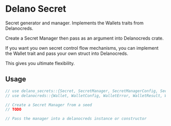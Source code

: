 # Delano Secret

Secret generator and manager. Implements the Wallets traits from Delanocreds.

Create a Secret Manager then pass as an argument into Delanocreds crate.

If you want you own secret control flow mechanisms, you can implement the Wallet trait and pass your own struct into Delanocreds.

This gives you ultimate flexibility.

## Usage

```rust
// use delano_secrets::{Secret, SecretManager, SecretManagerConfig, SecretManagerError, SecretManagerResult, SecretType};
// use delanocreds::{Wallet, WalletConfig, WalletError, WalletResult, WalletType};

// Create a Secret Manager from a seed
// TODO

// Pass the manager into a delanocreds instance or constructor

```
